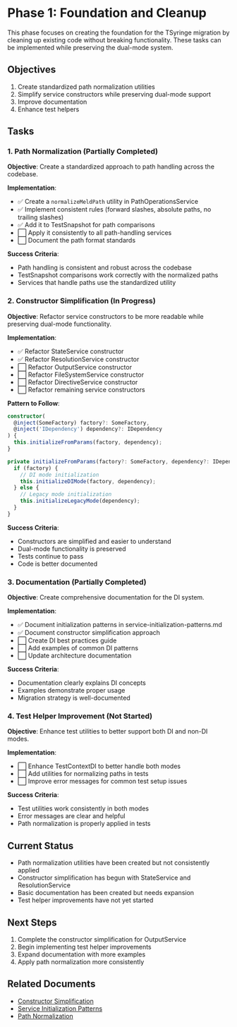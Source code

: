 # Phase 1: Foundation and Cleanup

This phase focuses on creating the foundation for the TSyringe migration by cleaning up existing code without breaking functionality. These tasks can be implemented while preserving the dual-mode system.

## Objectives

1. Create standardized path normalization utilities
2. Simplify service constructors while preserving dual-mode support
3. Improve documentation
4. Enhance test helpers

## Tasks

### 1. Path Normalization (Partially Completed)

**Objective**: Create a standardized approach to path handling across the codebase.

**Implementation**:
- ✅ Create a `normalizeMeldPath` utility in PathOperationsService
- ✅ Implement consistent rules (forward slashes, absolute paths, no trailing slashes)
- ✅ Add it to TestSnapshot for path comparisons
- ⬜ Apply it consistently to all path-handling services
- ⬜ Document the path format standards

**Success Criteria**:
- Path handling is consistent and robust across the codebase
- TestSnapshot comparisons work correctly with the normalized paths
- Services that handle paths use the standardized utility

### 2. Constructor Simplification (In Progress)

**Objective**: Refactor service constructors to be more readable while preserving dual-mode functionality.

**Implementation**:
- ✅ Refactor StateService constructor
- ✅ Refactor ResolutionService constructor
- ⬜ Refactor OutputService constructor
- ⬜ Refactor FileSystemService constructor
- ⬜ Refactor DirectiveService constructor
- ⬜ Refactor remaining service constructors

**Pattern to Follow**:
```typescript
constructor(
  @inject(SomeFactory) factory?: SomeFactory,
  @inject('IDependency') dependency?: IDependency
) {
  this.initializeFromParams(factory, dependency);
}

private initializeFromParams(factory?: SomeFactory, dependency?: IDependency): void {
  if (factory) {
    // DI mode initialization
    this.initializeDIMode(factory, dependency);
  } else {
    // Legacy mode initialization
    this.initializeLegacyMode(dependency);
  }
}
```

**Success Criteria**:
- Constructors are simplified and easier to understand
- Dual-mode functionality is preserved
- Tests continue to pass
- Code is better documented

### 3. Documentation (Partially Completed)

**Objective**: Create comprehensive documentation for the DI system.

**Implementation**:
- ✅ Document initialization patterns in service-initialization-patterns.md
- ✅ Document constructor simplification approach
- ⬜ Create DI best practices guide
- ⬜ Add examples of common DI patterns
- ⬜ Update architecture documentation

**Success Criteria**:
- Documentation clearly explains DI concepts
- Examples demonstrate proper usage
- Migration strategy is well-documented

### 4. Test Helper Improvement (Not Started)

**Objective**: Enhance test utilities to better support both DI and non-DI modes.

**Implementation**:
- ⬜ Enhance TestContextDI to better handle both modes
- ⬜ Add utilities for normalizing paths in tests
- ⬜ Improve error messages for common test setup issues

**Success Criteria**:
- Test utilities work consistently in both modes
- Error messages are clear and helpful
- Path normalization is properly applied in tests

## Current Status

- Path normalization utilities have been created but not consistently applied
- Constructor simplification has begun with StateService and ResolutionService
- Basic documentation has been created but needs expansion
- Test helper improvements have not yet started

## Next Steps

1. Complete the constructor simplification for OutputService
2. Begin implementing test helper improvements
3. Expand documentation with more examples
4. Apply path normalization more consistently

## Related Documents

- [Constructor Simplification](../reference/constructor-simplification.md)
- [Service Initialization Patterns](../reference/service-initialization-patterns.md)
- [Path Normalization](../reference/path-normalization.md) 